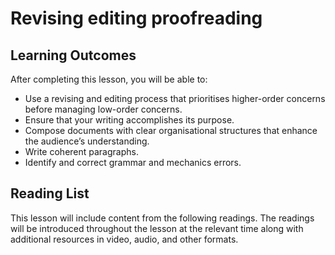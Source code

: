 # Revising editing proofreading

## Learning Outcomes

After completing this lesson, you will be able to:

- Use a revising and editing process that prioritises higher-order concerns before managing low-order concerns.
- Ensure that your writing accomplishes its purpose.
- Compose documents with clear organisational structures that enhance the audience’s understanding.
- Write coherent paragraphs.
- Identify and correct grammar and mechanics errors.

## Reading List

This lesson will include content from the following readings. The readings will be introduced throughout the lesson at the relevant time along with additional resources in video, audio, and other formats.
